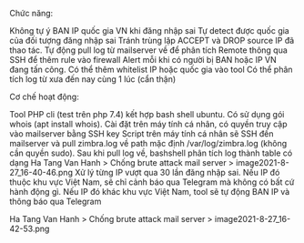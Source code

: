 Chức năng:

Không tự ý BAN IP quốc gia VN khi đăng nhập sai
Tự detect được quốc gia của đối tượng đăng nhập sai
Tránh trùng lặp ACCEPT và DROP source IP đã thao tác.
Tự động pull log từ mailserver về để phân tích
Remote thông qua SSH để thêm rule vào firewall
Alert mỗi khi có người bị BAN hoặc IP VN đang tấn công.
Có thể thêm whitelist IP hoặc quốc gia vào tool
Có thể phân tích log từ xưa đến nay cùng 1 lúc (cẩn thận)


Cơ chế hoạt động:

Tool PHP cli (test trên php 7.4) kết hợp bash shell ubuntu.
Có sử dụng gói whois (apt install whois).
Cài đặt trên máy tính cá nhân, có quyền truy cập vào mailserver bằng SSH key
Script trên máy tính cá nhân sẽ SSH đến mailserver và pull zimbra.log về path mặc định /var/log/zimbra.log (không cần quyền sudo).
Sau khi pull log về, bashshell phân tích log thành table có dạng
Ha Tang Van Hanh > Chống brute attack mail server > image2021-8-27_16-40-46.png
Xử lý từng IP vượt qua 30 lần đăng nhập sai.
Nếu IP đó thuộc khu vực Việt Nam, sẽ chỉ cảnh báo qua Telegram mà không có bất cứ hành động gì.
Nếu IP đó khác khu vực Việt Nam, tool sẽ tự động BAN IP và thông báo qua Telegram

Ha Tang Van Hanh > Chống brute attack mail server > image2021-8-27_16-42-53.png
